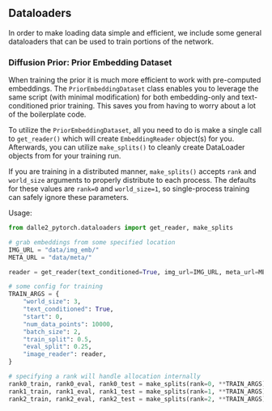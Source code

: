 ## Dataloaders
In order to make loading data simple and efficient, we include some general dataloaders that can be used to train portions of the network.


### Diffusion Prior: Prior Embedding Dataset
When training the prior it is much more efficient to work with pre-computed embeddings. The `PriorEmbeddingDataset` class enables you to leverage the same script (with minimal modification) for both embedding-only and text-conditioned prior training. This saves you from having to worry about a lot of the boilerplate code.

To utilize the `PriorEmbeddingDataset`, all you need to do is make a single call to `get_reader()` which will create `EmbeddingReader` object(s) for you. Afterwards, you can utilize `make_splits()` to cleanly create DataLoader objects from for your training run.

If you are training in a distributed manner, `make_splits()` accepts `rank` and `world_size` arguments to properly distribute to each process. The defaults for these values are `rank=0` and `world_size=1`, so single-process training can safely ignore these parameters.

Usage:
```python
from dalle2_pytorch.dataloaders import get_reader, make_splits

# grab embeddings from some specified location
IMG_URL = "data/img_emb/"
META_URL = "data/meta/"

reader = get_reader(text_conditioned=True, img_url=IMG_URL, meta_url=META_URL)

# some config for training
TRAIN_ARGS = {
    "world_size": 3,
    "text_conditioned": True,
    "start": 0,
    "num_data_points": 10000,
    "batch_size": 2,
    "train_split": 0.5,
    "eval_split": 0.25,
    "image_reader": reader,
}

# specifying a rank will handle allocation internally
rank0_train, rank0_eval, rank0_test = make_splits(rank=0, **TRAIN_ARGS)
rank1_train, rank1_eval, rank1_test = make_splits(rank=1, **TRAIN_ARGS)
rank2_train, rank2_eval, rank2_test = make_splits(rank=2, **TRAIN_ARGS)
```
